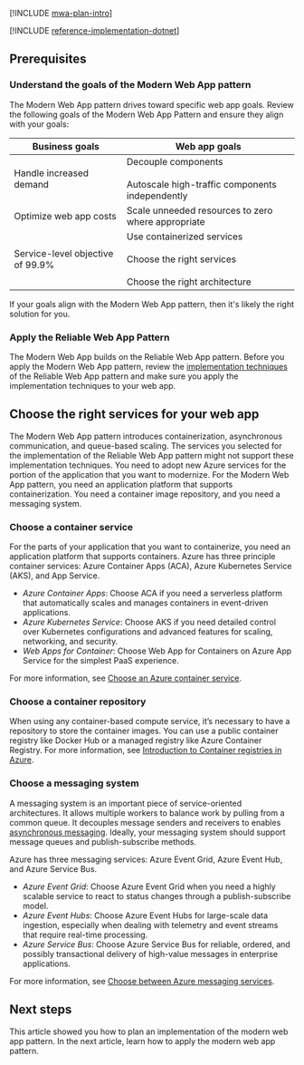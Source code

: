 [!INCLUDE [mwa-plan-intro](../includes/mwa-plan-intro.md)]

[!INCLUDE [reference-implementation-dotnet](../includes/reference-implementation-dotnet.md)]

## Prerequisites

### Understand the goals of the Modern Web App pattern

The Modern Web App pattern drives toward specific web app goals. Review the following goals of the Modern Web App Pattern and ensure they align with your goals:

| Business goals                        | Web app goals                        |
|---------------------------------------|--------------------------------------|
| Handle increased demand               | Decouple components<br><br>Autoscale high-traffic components independently|
| Optimize web app costs                | Scale unneeded resources to zero where appropriate |
| Service-level objective of 99.9%      | Use containerized services<br><br>Choose the right services<br><br>Choose the right architecture|

If your goals align with the Modern Web App pattern, then it's likely the right solution for you.

### Apply the Reliable Web App Pattern

The Modern Web App builds on the Reliable Web App pattern. Before you apply the Modern Web App pattern, review the [implementation techniques](../../overview.md#principles-and-implementation-techniques-of-the-reliable-web-app-pattern) of the Reliable Web App pattern and make sure you apply the implementation techniques to your web app.

## Choose the right services for your web app

The Modern Web App pattern introduces containerization, asynchronous communication, and queue-based scaling. The services you selected for the implementation of the Reliable Web App pattern might not support these implementation techniques. You need to adopt new Azure services for the portion of the application that you want to modernize. For the Modern Web App pattern, you need an application platform that supports containerization. You need a container image repository, and you need a messaging system.

### Choose a container service

For the parts of your application that you want to containerize, you need an application platform that supports containers. Azure has three principle container services: Azure Container Apps (ACA), Azure Kubernetes Service (AKS), and App Service.

- *Azure Container Apps*: Choose ACA if you need a serverless platform that automatically scales and manages containers in event-driven applications.
- *Azure Kubernetes Service*: Choose AKS if you need detailed control over Kubernetes configurations and advanced features for scaling, networking, and security.
- *Web Apps for Container*: Choose Web App for Containers on Azure App Service for the simplest PaaS experience.

For more information, see [Choose an Azure container service](/azure/architecture/guide/choose-azure-container-service).

### Choose a container repository

When using any container-based compute service, it’s necessary to have a repository to store the container images. You can use a public container registry like Docker Hub or a managed registry like Azure Container Registry. For more information, see [Introduction to Container registries in Azure](/azure/container-registry/container-registry-intro).

### Choose a messaging system

A messaging system is an important piece of service-oriented architectures. It allows multiple workers to balance work by pulling from a common queue. It decouples message senders and receivers to enables [asynchronous messaging](/azure/architecture/guide/technology-choices/messaging). Ideally, your messaging system should support message queues and publish-subscribe methods.

Azure has three messaging services: Azure Event Grid, Azure Event Hub, and Azure Service Bus.

- *Azure Event Grid*: Choose Azure Event Grid when you need a highly scalable service to react to status changes through a publish-subscribe model.
- *Azure Event Hubs*: Choose Azure Event Hubs for large-scale data ingestion, especially when dealing with telemetry and event streams that require real-time processing.
- *Azure Service Bus*: Choose Azure Service Bus for reliable, ordered, and possibly transactional delivery of high-value messages in enterprise applications.

For more information, see [Choose between Azure messaging services](https://learn.microsoft.com/azure/service-bus-messaging/compare-messaging-services).

## Next steps

This article showed you how to plan an implementation of the modern web app pattern. In the next article, learn how to apply the modern web app pattern.
